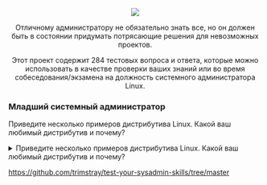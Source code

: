 <p align="center">
<img src="https://github.com/ikozhuhar/sysadmin_skills/blob/main/img/sysadmin_preview.png">
</p>

<p align="center">
Отличному администратору не обязательно знать все, но он должен быть в состоянии придумать потрясающие решения для невозможных проектов.
</p>

<p align="center">
Этот проект содержит 284 тестовых вопроса и ответа, которые можно использовать в качестве проверки ваших знаний или во время собеседования/экзамена на ​​должность системного администратора Linux.
</p>


### Младший системный администратор

Приведите несколько примеров дистрибутива Linux. Какой ваш любимый дистрибутив и почему?


<details><summary>Приведите несколько примеров дистрибутива Linux. Какой ваш любимый дистрибутив и почему?</summary>

   - Red Hat Enterprise Linux - Fedora - CentOS - Debian - Ubuntu - Mint - SUSE Linux Enterprise Server (SLES) - SUSE Linux Enterprise Desktop (SLED) - Slackware - Arch - Kali - Backbox


   1. Markdown renders **perfectly**.
   1. Extra item.

</details>









https://github.com/trimstray/test-your-sysadmin-skills/tree/master
